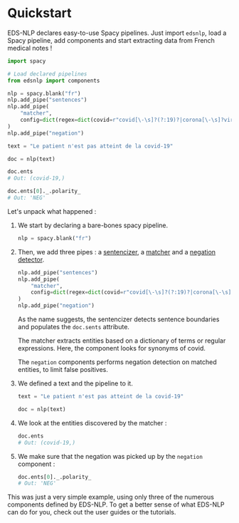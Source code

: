 # Quickstart

EDS-NLP declares easy-to-use Spacy pipelines. Just import `edsnlp`, load a Spacy pipeline, add components and start extracting data from French medical notes !

```python
import spacy

# Load declared pipelines
from edsnlp import components

nlp = spacy.blank("fr")
nlp.add_pipe("sentences")
nlp.add_pipe(
    "matcher",
    config=dict(regex=dict(covid=r"covid[\-\s]?(?:19)?|corona[\-\s]?virus")),
)
nlp.add_pipe("negation")

text = "Le patient n'est pas atteint de la covid-19"

doc = nlp(text)

doc.ents
# Out: (covid-19,)

doc.ents[0]._.polarity_
# Out: 'NEG'
```

Let's unpack what happened :

1. We start by declaring a bare-bones spacy pipeline.

   ```python
   nlp = spacy.blank("fr")
   ```

2. Then, we add three pipes : a [sentencizer](../user-guide/sentences.md), a [matcher](../user-guide/matcher.md) and a [negation detector](../user-guide/negation.md).

   ```python
   nlp.add_pipe("sentences")
   nlp.add_pipe(
       "matcher",
       config=dict(regex=dict(covid=r"covid[\-\s]?(?:19)?|corona[\-\s]?virus")),
   )
   nlp.add_pipe("negation")
   ```

   As the name suggests, the sentencizer detects sentence boundaries and populates the `doc.sents` attribute.

   The matcher extracts entities based on a dictionary of terms or regular expressions. Here, the component looks for synonyms of covid.

   The `negation` components performs negation detection on matched entities, to limit false positives.

3. We defined a text and the pipeline to it.

   ```python
   text = "Le patient n'est pas atteint de la covid-19"

   doc = nlp(text)
   ```

4. We look at the entities discovered by the matcher :

   ```python
   doc.ents
   # Out: (covid-19,)
   ```

5. We make sure that the negation was picked up by the `negation` component :
   ```python
   doc.ents[0]._.polarity_
   # Out: 'NEG'
   ```

This was just a very simple example, using only three of the numerous components defined by EDS-NLP. To get a better sense of what EDS-NLP can do for you, check out the user guides or the tutorials.
